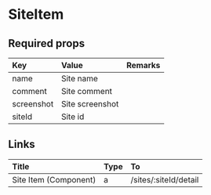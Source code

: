 # SiteItem

## Required props

| Key | Value | Remarks |
| :--- | :--- | :--- |
| name | Site name |  |
| comment | Site comment |  |
| screenshot | Site screenshot |  |
| siteId | Site id |  |

## Links

| Title | Type | To |
| :--- | :--- | :--- |
| Site Item \(Component\) | a | /sites/:siteId/detail |

